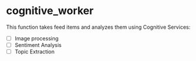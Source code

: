 # cognitive_worker

This function takes feed items and analyzes them using Cognitive Services:

- [ ] Image processing
- [ ] Sentiment Analysis
- [ ] Topic Extraction